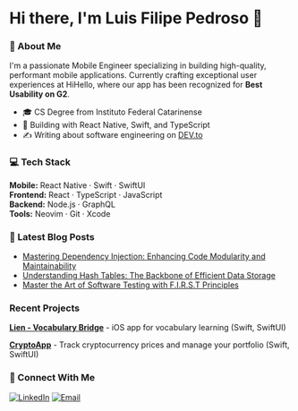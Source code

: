 # Hi there, I'm Luis Filipe Pedroso 👋

### 🚀 About Me
I'm a passionate Mobile Engineer specializing in building high-quality, performant mobile applications. Currently crafting exceptional user experiences at HiHello, where our app has been recognized for **Best Usability on G2**.

- 🎓 CS Degree from Instituto Federal Catarinense
- 🔨 Building with React Native, Swift, and TypeScript
- ✍️ Writing about software engineering on [DEV.to](https://dev.to/luisfpedroso)

### 💻 Tech Stack

**Mobile:** React Native · Swift · SwiftUI  
**Frontend:** React · TypeScript · JavaScript  
**Backend:** Node.js · GraphQL  
**Tools:** Neovim · Git · Xcode

### 📝 Latest Blog Posts
- [Mastering Dependency Injection: Enhancing Code Modularity and Maintainability](https://dev.to/luisfpedroso/mastering-dependency-injection-enhancing-code-modularity-and-maintainability-m6g)
- [Understanding Hash Tables: The Backbone of Efficient Data Storage](https://dev.to/luisfpedroso/understanding-hash-tables-the-backbone-of-efficient-data-storage-25el)
- [Master the Art of Software Testing with F.I.R.S.T Principles](https://dev.to/luisfpedroso/master-the-art-of-software-testing-with-first-principles-18im)

### Recent Projects

**[Lien - Vocabulary Bridge](https://apps.apple.com/us/app/lien-vocabulary-bridge/id6742116105)** - iOS app for vocabulary learning (Swift, SwiftUI)

**[CryptoApp](https://github.com/LuisFilipePedroso/CryptoApp)** - Track cryptocurrency prices and manage your portfolio (Swift, SwiftUI)

### 🔗 Connect With Me

[![LinkedIn](https://img.shields.io/badge/LinkedIn-0077B5?style=for-the-badge&logo=linkedin&logoColor=white)](https://www.linkedin.com/in/luisfilipe42/)
[![Email](https://img.shields.io/badge/Email-D14836?style=for-the-badge&logo=gmail&logoColor=white)](mailto:contact@luisfpedroso.com)

